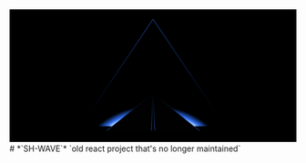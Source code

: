 <img src="./screenshots/screen_1.png" />
# *`SH-WAVE`*
`old react project that's no longer maintained`
